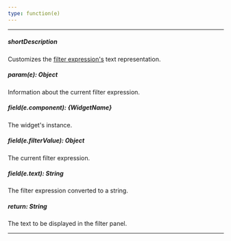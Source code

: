 ```yaml
---
type: function(e)
---
```

---
##### shortDescription
Customizes the [filter expression's](/api-reference/10%20UI%20Widgets/GridBase/1%20Configuration/filterValue.md '{basewidgetpath}/Configuration/#filterValue') text representation.

##### param(e): Object
Information about the current filter expression.

##### field(e.component): {WidgetName}
The widget's instance.

##### field(e.filterValue): Object
The current filter expression.

##### field(e.text): String
The filter expression converted to a string.

##### return: String
The text to be displayed in the filter panel.

---
